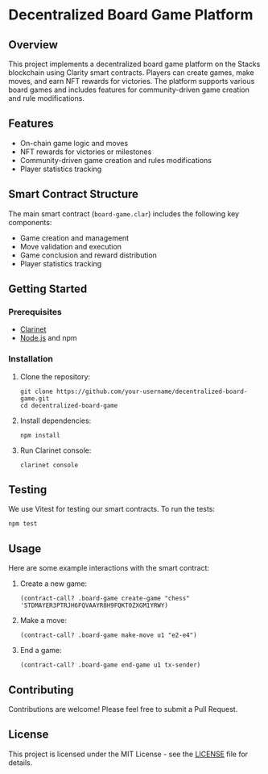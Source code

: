# Decentralized Board Game Platform

## Overview

This project implements a decentralized board game platform on the Stacks blockchain using Clarity smart contracts. Players can create games, make moves, and earn NFT rewards for victories. The platform supports various board games and includes features for community-driven game creation and rule modifications.

## Features

- On-chain game logic and moves
- NFT rewards for victories or milestones
- Community-driven game creation and rules modifications
- Player statistics tracking

## Smart Contract Structure

The main smart contract (`board-game.clar`) includes the following key components:

- Game creation and management
- Move validation and execution
- Game conclusion and reward distribution
- Player statistics tracking

## Getting Started

### Prerequisites

- [Clarinet](https://github.com/hirosystems/clarinet)
- [Node.js](https://nodejs.org/) and npm

### Installation

1. Clone the repository:
   ```
   git clone https://github.com/your-username/decentralized-board-game.git
   cd decentralized-board-game
   ```

2. Install dependencies:
   ```
   npm install
   ```

3. Run Clarinet console:
   ```
   clarinet console
   ```

## Testing

We use Vitest for testing our smart contracts. To run the tests:

```
npm test
```

## Usage

Here are some example interactions with the smart contract:

1. Create a new game:
   ```clarity
   (contract-call? .board-game create-game "chess" 'STDMAYER3PTRJH6FQVAAYR8H9FQKT0ZXGM1YRWY)
   ```

2. Make a move:
   ```clarity
   (contract-call? .board-game make-move u1 "e2-e4")
   ```

3. End a game:
   ```clarity
   (contract-call? .board-game end-game u1 tx-sender)
   ```

## Contributing

Contributions are welcome! Please feel free to submit a Pull Request.

## License

This project is licensed under the MIT License - see the [LICENSE](LICENSE) file for details.
